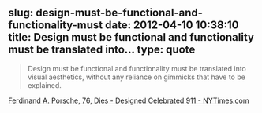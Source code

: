 slug: design-must-be-functional-and-functionality-must
date: 2012-04-10 10:38:10
title: Design must be functional and functionality must be translated into...
type: quote
---

> Design must be functional and functionality must be translated into visual aesthetics, without any reliance on gimmicks that have to be explained.

[Ferdinand A. Porsche, 76, Dies - Designed Celebrated 911 - NYTimes.com](http://www.nytimes.com/2012/04/06/automobiles/ferdinand-a-porsche-76-dies-designed-celebrated-911.html?_r=2&pagewanted=all)

